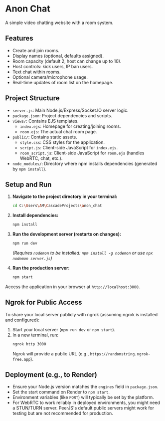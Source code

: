 # Anon Chat

A simple video chatting website with a room system.

## Features
- Create and join rooms.
- Display names (optional, defaults assigned).
- Room capacity (default 2, host can change up to 10).
- Host controls: kick users, IP ban users.
- Text chat within rooms.
- Optional camera/microphone usage.
- Real-time updates of room list on the homepage.

## Project Structure

- `server.js`: Main Node.js/Express/Socket.IO server logic.
- `package.json`: Project dependencies and scripts.
- `views/`: Contains EJS templates.
  - `index.ejs`: Homepage for creating/joining rooms.
  - `room.ejs`: The actual chat room page.
- `public/`: Contains static assets.
  - `style.css`: CSS styles for the application.
  - `script.js`: Client-side JavaScript for `index.ejs`.
  - `room_script.js`: Client-side JavaScript for `room.ejs` (handles WebRTC, chat, etc.).
- `node_modules/`: Directory where npm installs dependencies (generated by `npm install`).

## Setup and Run

1.  **Navigate to the project directory in your terminal:**
    ```bash
    cd C:\Users\AM\CascadeProjects\anon_chat
    ```

2.  **Install dependencies:**
    ```bash
    npm install
    ```

3.  **Run the development server (restarts on changes):**
    ```bash
    npm run dev
    ```
    *(Requires `nodemon` to be installed: `npm install -g nodemon` or use `npx nodemon server.js`)*

4.  **Run the production server:**
    ```bash
    npm start
    ```

Access the application in your browser at `http://localhost:3000`.

## Ngrok for Public Access

To share your local server publicly with ngrok (assuming ngrok is installed and configured):

1.  Start your local server (`npm run dev` or `npm start`).
2.  In a new terminal, run:
    ```bash
    ngrok http 3000
    ```
    Ngrok will provide a public URL (e.g., `https://randomstring.ngrok-free.app`).

## Deployment (e.g., to Render)

- Ensure your Node.js version matches the `engines` field in `package.json`.
- Set the start command on Render to `npm start`.
- Environment variables (like `PORT`) will typically be set by the platform.
- For WebRTC to work reliably in deployed environments, you might need a STUN/TURN server. PeerJS's default public servers might work for testing but are not recommended for production.
